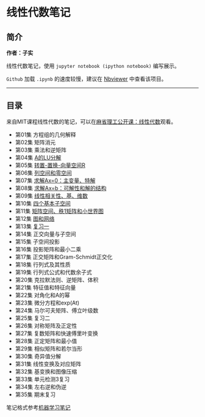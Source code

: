 # 线性代数笔记

## 简介

**作者：子实**

线性代数笔记，使用 `jupyter notebook (ipython notebook)` 编写展示。

`Github` 加载 `.ipynb` 的速度较慢，建议在 [Nbviewer](http://nbviewer.jupyter.org/github/zlotus/notes-linear-algebra/blob/master/ReadMe.ipynb) 中查看该项目。

----

## 目录

来自MIT课程线性代数的笔记，可以在[麻省理工公开课：线性代数](http://open.163.com/special/opencourse/daishu.html)观看。

- 第01集 方程组的几何解释
- 第02集 矩阵消元
- 第03集 乘法和逆矩阵
- 第04集 [A的LU分解](chapter04.ipynb)
- 第05集 [转置-置换-向量空间R](chapter05.ipynb)
- 第06集 [列空间和零空间](chapter06.ipynb)
- 第07集 [求解Ax=0：主变量、特解](chapter07.ipynb)
- 第08集 [求解Ax=b：可解性和解的结构](chapter08.ipynb)
- 第09集 [线性相关性、基、维数](chapter09.ipynb)
- 第10集 [四个基本子空间](chapter10.ipynb)
- 第11集 [矩阵空间、秩1矩阵和小世界图](chapter11.ipynb)
- 第12集 [图和网络](chapter12.ipynb)
- 第13集 [复习一](chapter13.ipynb)
- 第14集 正交向量与子空间
- 第15集 子空间投影
- 第16集 投影矩阵和最小二乘
- 第17集 正交矩阵和Gram-Schmidt正交化
- 第18集 行列式及其性质
- 第19集 行列式公式和代数余子式
- 第20集 克拉默法则、逆矩阵、体积
- 第21集 特征值和特征向量
- 第22集 对角化和A的幂
- 第23集 微分方程和exp(At)
- 第24集 马尔可夫矩阵、傅立叶级数
- 第25集 复习二
- 第26集 对称矩阵及正定性
- 第27集 复数矩阵和快速傅里叶变换
- 第28集 正定矩阵和最小值
- 第29集 相似矩阵和若尔当形
- 第30集 奇异值分解
- 第31集 线性变换及对应矩阵	
- 第32集 基变换和图像压缩
- 第33集 单元检测3复习
- 第34集 左右逆和伪逆
- 第35集 期末复习

笔记格式参考[机器学习笔记](https://github.com/lijin-THU/notes-machine-learning)